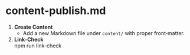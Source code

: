 # content-publish.md

1. **Create Content**  
   - Add a new Markdown file under `content/` with proper front‑matter.  
2. **Link‑Check**  
   npm run link-check